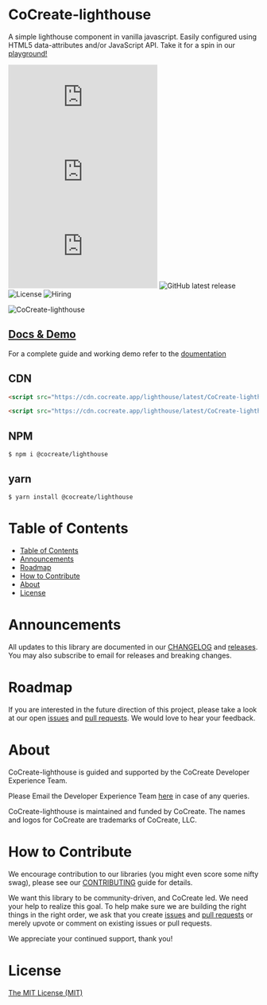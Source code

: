 # CoCreate-lighthouse

A simple lighthouse component in vanilla javascript. Easily configured using HTML5 data-attributes and/or JavaScript API. Take it for a spin in our [playground!](https://cocreate.app/docs/lighthouse)

![minified](https://img.badgesize.io/https://cdn.cocreate.app/lighthouse/latest/CoCreate-lighthouse.min.js?style=flat-square&label=minified&color=orange)
![gzip](https://img.badgesize.io/https://cdn.cocreate.app/lighthouse/latest/CoCreate-lighthouse.min.js?compression=gzip&style=flat-square&label=gzip&color=yellow)
![brotli](https://img.badgesize.io/https://cdn.cocreate.app/lighthouse/latest/CoCreate-lighthouse.min.js?compression=brotli&style=flat-square&label=brotli)
![GitHub latest release](https://img.shields.io/github/v/release/CoCreate-app/CoCreate-lighthouse?style=flat-square)
![License](https://img.shields.io/github/license/CoCreate-app/CoCreate-lighthouse?style=flat-square)
![Hiring](https://img.shields.io/static/v1?style=flat-square&label=&message=Hiring&color=blueviolet)

![CoCreate-lighthouse](https://cdn.cocreate.app/docs/CoCreate-lighthouse.gif)

## [Docs & Demo](https://cocreate.app/docs/lighthouse)

For a complete guide and working demo refer to the [doumentation](https://cocreate.app/docs/lighthouse)

## CDN

```html
<script src="https://cdn.cocreate.app/lighthouse/latest/CoCreate-lighthouse.min.js"></script>
```

```html
<script src="https://cdn.cocreate.app/lighthouse/latest/CoCreate-lighthouse.min.css"></script>
```

## NPM

```shell
$ npm i @cocreate/lighthouse
```

## yarn

```shell
$ yarn install @cocreate/lighthouse
```

# Table of Contents

- [Table of Contents](#table-of-contents)
- [Announcements](#announcements)
- [Roadmap](#roadmap)
- [How to Contribute](#how-to-contribute)
- [About](#about)
- [License](#license)

<a name="announcements"></a>

# Announcements

All updates to this library are documented in our [CHANGELOG](https://github.com/CoCreate-app/CoCreate-lighthouse/blob/master/CHANGELOG.md) and [releases](https://github.com/CoCreate-app/CoCreate-lighthouse/releases). You may also subscribe to email for releases and breaking changes.

<a name="roadmap"></a>

# Roadmap

If you are interested in the future direction of this project, please take a look at our open [issues](https://github.com/CoCreate-app/CoCreate-lighthouse/issues) and [pull requests](https://github.com/CoCreate-app/CoCreate-lighthouse/pulls). We would love to hear your feedback.

<a name="about"></a>

# About

CoCreate-lighthouse is guided and supported by the CoCreate Developer Experience Team.

Please Email the Developer Experience Team [here](mailto:develop@cocreate.app) in case of any queries.

CoCreate-lighthouse is maintained and funded by CoCreate. The names and logos for CoCreate are trademarks of CoCreate, LLC.

<a name="contribute"></a>

# How to Contribute

We encourage contribution to our libraries (you might even score some nifty swag), please see our [CONTRIBUTING](https://github.com/CoCreate-app/CoCreate-lighthouse/blob/master/CONTRIBUTING.md) guide for details.

We want this library to be community-driven, and CoCreate led. We need your help to realize this goal. To help make sure we are building the right things in the right order, we ask that you create [issues](https://github.com/CoCreate-app/CoCreate-lighthouse/issues) and [pull requests](https://github.com/CoCreate-app/CoCreate-lighthouse/pulls) or merely upvote or comment on existing issues or pull requests.

We appreciate your continued support, thank you!

# License

[The MIT License (MIT)](https://github.com/CoCreate-app/CoCreate-lighthouse/blob/master/LICENSE)
